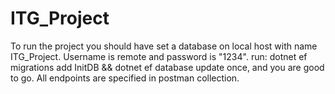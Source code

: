 # ITG_Project
To run the project you should have set a database on local host with name ITG_Project. Username is remote and password is "1234".
run:
dotnet ef migrations add InitDB && dotnet ef database update
once, and you are good to go.
All endpoints are specified in postman collection.
